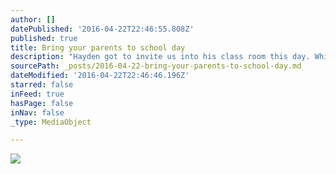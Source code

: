 ```yaml
---
author: []
datePublished: '2016-04-22T22:46:55.808Z'
published: true
title: Bring your parents to school day
description: "Hayden got to invite us into his class room this day. While we were there he showed us almost everything in his class room. He showed us how to sew, how to match the cats up with each other and also how to properly wash a polar bear. One of Hayden's favorite things to do in class is play with the shapes. Their were cylinders, cubes, boxes, pyramids, and a sphere."
sourcePath: _posts/2016-04-22-bring-your-parents-to-school-day.md
dateModified: '2016-04-22T22:46:46.196Z'
starred: false
inFeed: true
hasPage: false
inNav: false
_type: MediaObject

---
```

![](https://the-grid-user-content.s3-us-west-2.amazonaws.com/bee7e9f2-255e-4989-b60d-6eace3702e59.jpg)